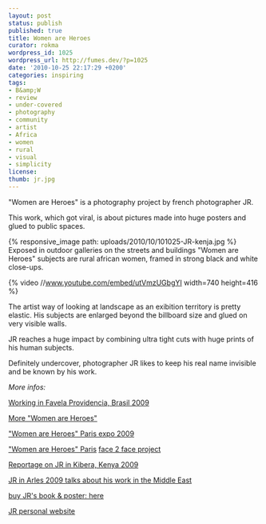 ```yaml
---
layout: post
status: publish
published: true
title: Women are Heroes
curator: rokma
wordpress_id: 1025
wordpress_url: http://fumes.dev/?p=1025
date: '2010-10-25 22:17:29 +0200'
categories: inspiring
tags:
- B&amp;W
- review
- under-covered
- photography
- community
- artist
- Africa
- women
- rural
- visual
- simplicity
license:
thumb: jr.jpg
---
```

"Women are Heroes" is a photography project by french photographer JR. 

This work, which got viral, is about pictures made into huge posters and glued to public spaces.

{% responsive_image path: uploads/2010/10/101025-JR-kenja.jpg %} 
Exposed in outdoor galleries on the streets and buildings "Women are Heroes" subjects are rural african women, framed in strong black and white close-ups.


{% video //www.youtube.com/embed/utVmzUGbgYI width=740 height=416 %}


The artist way of looking at landscape as an exibition territory is pretty elastic. His subjects are enlarged beyond the billboard size and glued on very visible walls.

JR reaches a huge impact by combining ultra tight cuts with huge prints of his human subjects.

Definitely undercover, photographer JR likes to keep his real name invisible and be known by his work.


_More infos:_

<a href="http://www.youtube.com/watch?v=R_PGHS9PS2Y" target="_blank">Working in Favela Providencia, Brasil 2009</a> 

<a href="http://www.womenareheroes.be/?en" target="_blank">More "Women are Heroes"</a> 

<a href="http://www.womenareheroes-paris.net/" target="_blank">"Women are Heroes" Paris expo 2009</a> 

<a href="http://www.youtube.com/watch?v=Hxg2Agf9XrA" target="_blank">"Women are Heroes" Paris</a> 
<a href="http://face2faceproject.com/" target="_blank">face 2 face project</a> 

<a href="http://www.youtube.com/watch?v=lCWRq5ZtdPY" target="_blank">Reportage on JR in Kibera, Kenya 2009</a> 

<a href="http://www.youtube.com/watch?v=64t1or8RETQ" target="_blank">JR in Arles 2009 talks about his work in the Middle East</a> 

<a href="http://jr.crakedz.com/livres/livre-women-are-heroes-poster-jr.html" target="_blank">buy JR's book & poster: here</a> 

<a href="http://jr-art.net" target="_blank">JR personal website</a> 


